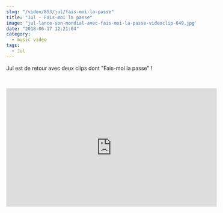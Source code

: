 ```yaml
--- 
slug: "/video/853/jul/fais-moi-la-passe"
title: "Jul - Fais-moi la passe"
image: "jul-lance-son-mondial-avec-fais-moi-la-passe-videoclip-649.jpg"
date: "2018-06-17 12:21:04"
category:
  - music video
tags:
  - Jul
---
```

<p>Jul est de retour avec deux clips dont "Fais-moi la passe" !</p><br/><p><iframe width="560" height="315" src="https://www.youtube.com/embed/S6uWyBCrUx8" frameborder="0" allow="autoplay; encrypted-media" allowfullscreen></iframe></p>